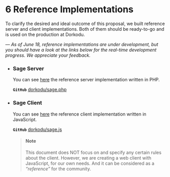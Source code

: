# <a name="reference-implementations">6</a> Reference Implementations

To clarify the desired and ideal outcome of this proposal, we built reference server and client implementations. Both of them should be ready-to-go and is used on the production at Dorkodu.

*— As of June 18, reference implementations are under development, but you should have a look at the links below for the real-time development progress. We appreciate your feedback.*

- ### Sage Server

    You can see [here](https://libre.dorkodu.com/sage.php) the reference server implementation written in PHP.

    **`GitHub`**  [dorkodu/sage.php](https://github.com/dorkodu/sage.php)

- ### Sage Client

    You can see [here](https://libre.dorkodu.com/sage.js) the reference client implementation written in JavaScript.

    **`GitHub`**  [dorkodu/sage.js](https://github.com/dorkodu/sage.js)

    > #### Note
    >
    > This document does NOT focus on and specify any certain rules about the client. However, we are creating a web client with JavaScript, for our own needs. And it can be considered as a *“reference”* for the community.

# 